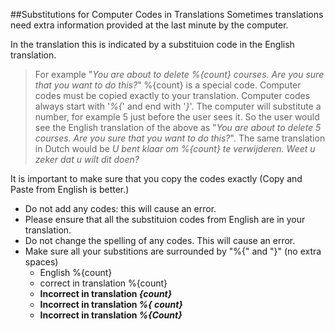 ##Substitutions for Computer Codes in Translations
Sometimes translations need extra information provided at the last minute by the computer.

In the translation this is indicated by a substituion code in the English translation. 
> For example "_You are about to delete %{count} courses. Are you sure that you want to do this?_"
> %{count} is a special code. 
> Computer codes must be copied exactly to your translation. Computer codes always start with '_%{_' and end with '_}_'.
> The computer will substitute a number, for example 5 just before the user sees it.
> So the user would see the English translation of the above as "_You are about to delete 5 courses. Are you sure that you want to do this?_".
> The same translation in Dutch would be
> _U bent klaar om %{count} te verwijderen. Weet u zeker dat u wilt dit doen?_ 

It is important to make sure that you copy the codes exactly (Copy and Paste from English is better.) 

* Do not add any codes: this will cause an error.
* Please ensure that all the substituion codes from English are in your translation.
* Do not change the spelling of any codes. This will cause an error.
* Make sure all your substitions are surrounded by "%{" and "}" (no extra spaces)
  -  English %{count}
  - correct in translation  %{count}
  - __Incorrect in translation *{count}*__
  - __Incorrect in translation *%{ count}*__
  - __Incorrect in translation *%{Count}*__